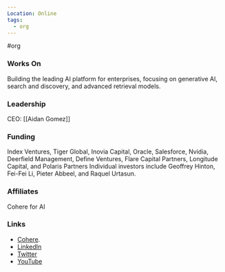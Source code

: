```yaml
---
Location: Online
tags:
  - org
---
```

#org

### Works On
Building the leading AI platform for enterprises, focusing on generative AI, search and discovery, and advanced retrieval models.

### Leadership
CEO: [[Aidan Gomez]]

### Funding
Index Ventures, Tiger Global, Inovia Capital, Oracle, Salesforce, Nvidia, Deerfield Management, Define Ventures, Flare Capital Partners, Longitude Capital, and Polaris Partners
Individual investors include Geoffrey Hinton, Fei-Fei Li, Pieter Abbeel, and Raquel Urtasun.


### Affiliates
Cohere for AI

### Links
- [Cohere](https://cohere.com/).
- [LinkedIn](https://www.linkedin.com/company/cohere-ai)
- [Twitter](https://twitter.com/cohere)
- [YouTube](https://www.youtube.com/cohere)